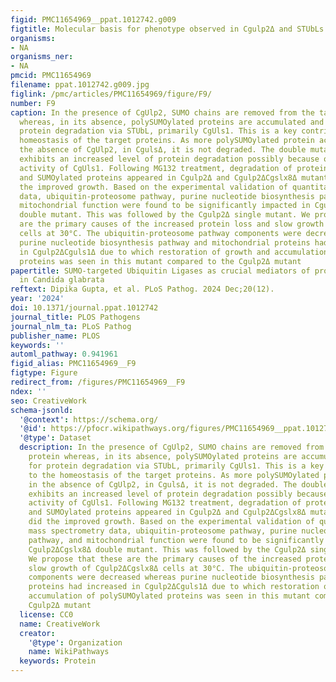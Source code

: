 ```yaml
---
figid: PMC11654969__ppat.1012742.g009
figtitle: Molecular basis for phenotype observed in Cgulp2Δ and STUbLs in C. glabrata
organisms:
- NA
organisms_ner:
- NA
pmcid: PMC11654969
filename: ppat.1012742.g009.jpg
figlink: /pmc/articles/PMC11654969/figure/F9/
number: F9
caption: In the presence of CgUlp2, SUMO chains are removed from the target protein
  whereas, in its absence, polySUMOylated proteins are accumulated and targeted for
  protein degradation via STUbL, primarily CgUls1. This is a key contributor to the
  homeostasis of the target proteins. As more polySUMOylated protein accumulates in
  the absence of CgUlp2, in CgulsΔ, it is not degraded. The double mutant Cgulp2ΔCgslx8Δ
  exhibits an increased level of protein degradation possibly because of upregulated
  activity of CgUls1. Following MG132 treatment, degradation of proteins was prevented
  and SUMOylated proteins appeared in Cgulp2Δ and Cgulp2ΔCgslx8Δ mutants and so did
  the improved growth. Based on the experimental validation of quantitative mass spectrometry
  data, ubiquitin-proteosome pathway, purine nucleotide biosynthesis pathway, and
  mitochondrial function were found to be significantly impacted in Cgulp2ΔCgslx8Δ
  double mutant. This was followed by the Cgulp2Δ single mutant. We propose that these
  are the primary causes of the increased protein loss and slow growth of Cgulp2ΔCgslx8Δ
  cells at 30°C. The ubiquitin-proteosome pathway components were decreased whereas
  purine nucleotide biosynthesis pathway and mitochondrial proteins had increased
  in Cgulp2ΔCguls1Δ due to which restoration of growth and accumulation of polySUMOylated
  proteins was seen in this mutant compared to the Cgulp2Δ mutant
papertitle: SUMO-targeted Ubiquitin Ligases as crucial mediators of protein homeostasis
  in Candida glabrata
reftext: Dipika Gupta, et al. PLoS Pathog. 2024 Dec;20(12).
year: '2024'
doi: 10.1371/journal.ppat.1012742
journal_title: PLOS Pathogens
journal_nlm_ta: PLoS Pathog
publisher_name: PLOS
keywords: ''
automl_pathway: 0.941961
figid_alias: PMC11654969__F9
figtype: Figure
redirect_from: /figures/PMC11654969__F9
ndex: ''
seo: CreativeWork
schema-jsonld:
  '@context': https://schema.org/
  '@id': https://pfocr.wikipathways.org/figures/PMC11654969__ppat.1012742.g009.html
  '@type': Dataset
  description: In the presence of CgUlp2, SUMO chains are removed from the target
    protein whereas, in its absence, polySUMOylated proteins are accumulated and targeted
    for protein degradation via STUbL, primarily CgUls1. This is a key contributor
    to the homeostasis of the target proteins. As more polySUMOylated protein accumulates
    in the absence of CgUlp2, in CgulsΔ, it is not degraded. The double mutant Cgulp2ΔCgslx8Δ
    exhibits an increased level of protein degradation possibly because of upregulated
    activity of CgUls1. Following MG132 treatment, degradation of proteins was prevented
    and SUMOylated proteins appeared in Cgulp2Δ and Cgulp2ΔCgslx8Δ mutants and so
    did the improved growth. Based on the experimental validation of quantitative
    mass spectrometry data, ubiquitin-proteosome pathway, purine nucleotide biosynthesis
    pathway, and mitochondrial function were found to be significantly impacted in
    Cgulp2ΔCgslx8Δ double mutant. This was followed by the Cgulp2Δ single mutant.
    We propose that these are the primary causes of the increased protein loss and
    slow growth of Cgulp2ΔCgslx8Δ cells at 30°C. The ubiquitin-proteosome pathway
    components were decreased whereas purine nucleotide biosynthesis pathway and mitochondrial
    proteins had increased in Cgulp2ΔCguls1Δ due to which restoration of growth and
    accumulation of polySUMOylated proteins was seen in this mutant compared to the
    Cgulp2Δ mutant
  license: CC0
  name: CreativeWork
  creator:
    '@type': Organization
    name: WikiPathways
  keywords: Protein
---
```

